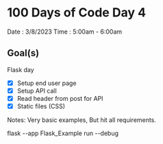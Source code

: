 # 100 Days of Code Day 4

Date : 3/8/2023
Time : 5:00am - 6:00am

## Goal(s)

Flask day

- [X] Setup end user page
- [X] Setup API call
- [X] Read header from post for API
- [X] Static files (CSS)

Notes:
Very basic examples, But hit all requirements. 

flask --app Flask_Example run --debug


